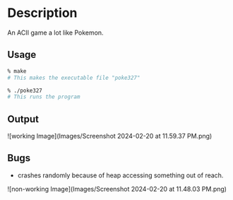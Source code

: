 # Description
An ACII game a lot like Pokemon.

## Usage

```zsh
% make
# This makes the executable file "poke327"

% ./poke327
# This runs the program
```
## Output
![working Image](Images/Screenshot 2024-02-20 at 11.59.37 PM.png)
## Bugs
 - crashes randomly because of heap accessing something out of reach.

![non-working Image](Images/Screenshot 2024-02-20 at 11.48.03 PM.png)